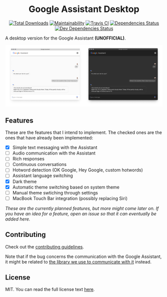 <h1 align="center">Google Assistant Desktop</h1>
<p align="center">
  <a href="https://github.com/Dabolus/google-assistant-desktop-unofficial/releases/latest"><img src="https://img.shields.io/github/downloads/Dabolus/google-assistant-desktop-unofficial/total.svg" alt="Total Downloads"></a>
  <a href="https://codeclimate.com/github/Dabolus/google-assistant-desktop-unofficial/maintainability"><img src="https://api.codeclimate.com/v1/badges/35ab7b4b71652d00211f/maintainability" alt="Maintainability"></a>
  <a href="https://travis-ci.org/Dabolus/google-assistant-desktop-unofficial"><img src="https://travis-ci.org/Dabolus/google-assistant-desktop-unofficial.svg?branch=master" alt="Travis CI"></a>
  <a href="https://david-dm.org/Dabolus/google-assistant-desktop-unofficial"><img src="https://david-dm.org/Dabolus/google-assistant-desktop-unofficial/status.svg" alt="Dependencies Status"></a>
  <a href="https://david-dm.org/Dabolus/google-assistant-desktop-unofficial?type=dev"><img src="https://david-dm.org/Dabolus/google-assistant-desktop-unofficial/dev-status.svg" alt="Dev Dependencies Status"></a>
</p>

A desktop version for the Google Assistant **(UNOFFICIAL)**.

![Google Assistant Desktop](.github/preview.png)

## Features
These are the features that I intend to implement. The checked ones are the 
ones that have already been implemented:

- [x] Simple text messaging with the Assistant
- [ ] Audio communication with the Assistant
- [ ] Rich responses
- [ ] Continuous conversations
- [ ] Hotword detection (OK Google, Hey Google, custom hotwords)
- [ ] Assistant language switching
- [x] Dark theme
- [x] Automatic theme switching based on system theme
- [ ] Manual theme swtiching through settings
- [ ] MacBook Touch Bar integration (possibly replacing Siri)

_These are the currently planned features, but more might come later on. If you 
have an idea for a feature, open an issue so that it can eventually 
be added here._

## Contributing
Check out the [contributing guidelines](.github/CONTRIBUTING.md).

Note that if the bug concerns the communication with the Google Assistant, it 
might be related to [the library we use to communicate with it](https://github.com/Dabolus/nodejs-assistant) instead.

## License
MIT. You can read the full license text [here](LICENSE).
